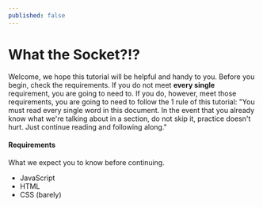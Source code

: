 ```yaml
---
published: false
---
```


What the Socket?!?
==================
Welcome, we hope this tutorial will be helpful and handy to you. Before you begin, check the requirements. If you do not meet **every single** requirement, you are going to need to. If you do, however, meet those requirements, you are going to need to follow the 1 rule of this tutorial: "You must read every single word in this document. In the event that you already know what we're talking about in a section, do not skip it, practice doesn't hurt. Just continue reading and following along."

#### Requirements
What we expect you to know before continuing.
+ JavaScript
+ HTML
+ CSS (barely)


[nodejs]: http://nodejs.org "Go to the NodeJS website"
[socket]: http://socket.io  "Go to the Socket.IO website"